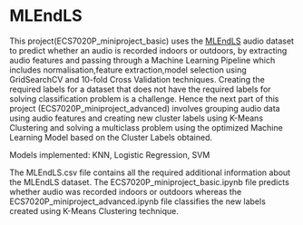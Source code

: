 # MLEndLS

This project(ECS7020P_miniproject_basic) uses the [MLEndLS](https://www.kaggle.com/datasets/jesusrequena/mlend-spoken-numerals) audio dataset to predict whether an audio is recorded indoors or outdoors, by extracting audio features and passing through a Machine Learning Pipeline which includes normalisation,feature extraction,model selection using GridSearchCV and 10-fold Cross Validation techniques.
Creating the required labels for a dataset that does not have the required labels for solving classification problem is a challenge. Hence the next part of this project (ECS7020P_miniproject_advanced) involves grouping audio data using audio features and creating new cluster labels using K-Means Clustering and solving a multiclass problem using the optimized Machine Learning Model based on the Cluster Labels obtained.

Models implemented: KNN, Logistic Regression, SVM

The MLEndLS.csv file contains all the required additional information about the MLEndLS dataset. The ECS7020P_miniproject_basic.ipynb file predicts whether audio was recorded indoors or outdoors whereas the ECS7020P_miniproject_advanced.ipynb file classifies the new labels created using K-Means Clustering technique. 



